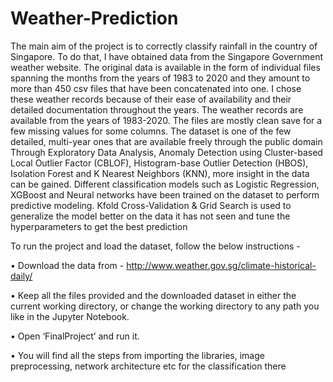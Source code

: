 # Weather-Prediction


The main aim of the project is to correctly classify rainfall in the country of Singapore. To do that, I have obtained data from the Singapore Government weather website. The original data is available in the form of individual files spanning the months from the years of 1983 to 2020 and they amount to more than 450 csv files that have been concatenated into one. I chose these weather records because of their ease of availability and their detailed documentation throughout the years. The weather records are available from the years of 1983-2020. The files are mostly clean save for a few missing values for some columns. The dataset is one of the few detailed, multi-year ones that are available freely through the public domain Through Exploratory Data Analysis, Anomaly Detection using Cluster-based Local Outlier Factor (CBLOF), Histogram-base Outlier Detection (HBOS), Isolation Forest and K Nearest Neighbors (KNN), more insight in the data can be gained. Different classification models such as Logistic Regression, XGBoost and Neural networks have been trained on the dataset to perform predictive modeling. Kfold Cross-Validation & Grid Search is used to generalize the model better on the data it has not seen and tune the hyperparameters to get the best prediction

To run the project and load the dataset, follow the below instructions -

•	Download the data from - http://www.weather.gov.sg/climate-historical-daily/

•	Keep all the files provided and the downloaded dataset in either the current working directory, or change the working directory to any path you like in the Jupyter Notebook.

•	Open ‘FinalProject’ and run it.

•	You will find all the steps from importing the libraries, image  preprocessing, network architecture etc for the classification there 

